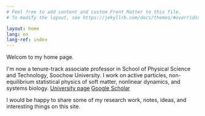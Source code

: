 ```yaml
---
# Feel free to add content and custom Front Matter to this file.
# To modify the layout, see https://jekyllrb.com/docs/themes/#overriding-theme-defaults

layout: home
lang: en
lang-ref: index
---
```


Welcom to my home page.

I'm now a tenure-track associate professor in School of Physical Science and Technology, Soochow University. I work on active particles, non-equilibrium statistical physics of soft matter, nonlinear dynamics, and systems biology. [University page](https://ins.sjtu.edu.cn/postdoc/zhaoyongfeng) [Google Scholar](https://scholar.google.com/citations?hl=zh-CN&user=uZGde7gAAAAJ)

I would be happy to share some of my research work, notes, ideas, and interesting things on this site.
  